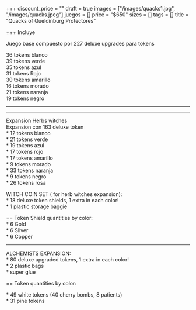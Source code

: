 +++
discount_price = ""
draft = true
images = ["/images/quacks1.jpg", "/images/quacks.jpeg"]
juegos = []
price = "$650"
sizes = []
tags = []
title = "Quacks of Queldinburg Protectores"

+++
Incluye

Juego base compuesto por 227 deluxe upgrades para tokens

36 tokens blanco  
39 tokens verde  
35 tokens azul  
31 tokens Rojo  
30 tokens amarillo  
16 tokens  morado  
21 tokens  naranja  
19 tokens negro

***

***

Expansion Herbs witches  
Expansion  con 163 deluxe token  
\* 12 tokens blanco  
\* 21 tokens verde  
\* 19 tokens azul  
\* 17 tokens rojo  
\* 17 tokens amarillo  
\* 9 tokens morado  
\* 33 tokens naranja  
\* 9 tokens negro  
\* 26 tokens rosa  
  
WITCH COIN SET ( for herb witches expansion):  
\* 18 deluxe token shields, 1 extra in each color!  
\* 1 plastic storage baggie  
  
== Token Shield quantities by color:  
\* 6 Gold  
\* 6 Silver  
\* 6 Copper  
_______________________  
ALCHEMISTS EXPANSION:  
\* 80 deluxe upgraded tokens, 1 extra in each color!  
\* 2 plastic bags  
\* super glue  
  
== Token quantities by color:  
  
\* 49 white tokens (40 cherry bombs, 8 patients)  
\* 31 pine tokens